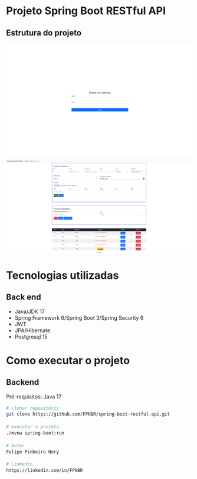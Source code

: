 # Projeto Spring Boot RESTful API

 
## Estrutura do projeto
![Web 1](https://github.com/FPNBR/spring-boot-mvc/blob/main/src/main/resources/images/1.png)

![Web 2](https://github.com/FPNBR/spring-boot-mvc/blob/main/src/main/resources/images/2.png)

# Tecnologias utilizadas

## Back end
- Java/JDK 17
- Spring Framework 6/Spring Boot 3/Spring Security 6
- JWT
- JPA/Hibernate
- Postgresql 15

# Como executar o projeto

## Backend
Pré-requisitos: Java 17

```bash
# clonar repositório
git clone https://github.com/FPNBR/spring-boot-restful-api.git

# executar o projeto
./mvnw spring-boot:run

# Autor
Felipe Pinheiro Nery

# Linkedin
https://linkedin.com/in/FPNBR